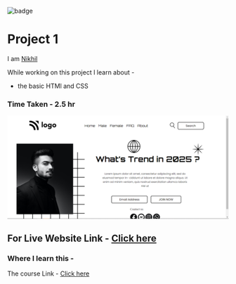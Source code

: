 
![badge](https://img.shields.io/badge/HTML-CSS-blue)
# Project 1

 I am [Nikhil](https://github.com/nikhilbhosale999)


While working on this project I learn about - 
-  the basic HTMl and CSS


### Time Taken - 2.5 hr

![Completed Website](./Completed%20Output.png)
## For Live Website Link - [Click here](https://codecolt-project1.netlify.app)

### Where I learn this -
The course Link - [Click here](https://ineuron.ai/course/Full-Stack-Javascript-Web-Developer)





